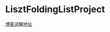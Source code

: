 # LisztFoldingListProject
[博客详解地址](http://www.lisztcoder.com/2018/02/01/ios-uitableview%E6%8A%98%E5%8F%A0%E5%88%97%E8%A1%A8/)
